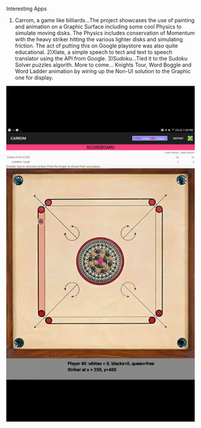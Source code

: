 Interesting Apps 
1) Carrom, a game like billiards...The project showcases the use of painting and animation on a Graphic Surface including some cool Physics to simulate moving disks. The Physics includes conservation of Momentum with the heavy striker hitting the various lighter disks and simulating friction. The act of putting this on Google playstore was also quite educational.
2)Xlate, a simple speech to tect and text to speech translator using the API from Google.
3)Sudoku...Tied it to the Sudoku Solver puzzles algorith.
More to come...
Knights Tour, Word Boggle and Word Ladder animation by wiring up the Non-UI solution to the Graphic one for display.
<img src="carrom-video2.gif" />
